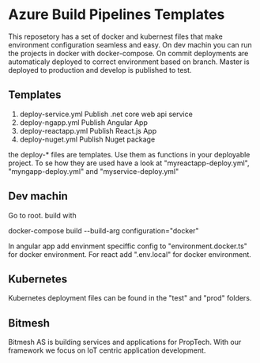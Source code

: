 # Azure Build Pipelines Templates
This reposetory has a set of docker and kubernest files that make environment configuration seamless and easy.
On dev machin you can run the projects in docker with docker-compose.
On commit deployments are automaticaly deployed to correct environment based on branch.
Master is deployed to production and develop is published to test.

## Templates

1. deploy-service.yml Publish .net core web api service
2. deploy-ngapp.yml Publish Angular App
3. deploy-reactapp.yml Publish React.js App
4. deploy-nuget.yml Publish Nuget package

the deploy-* files are templates.
Use them as functions in your deployable project.
To se how they are used have a look at "myreactapp-deploy.yml", "myngapp-deploy.yml" and "myservice-deploy.yml"

## Dev machin

Go to root. build with

docker-compose build --build-arg configuration="docker"

In angular app add envinment speciffic config to "environment.docker.ts" for docker environment. For react add ".env.local" for docker environment.

## Kubernetes
Kubernetes deployment files can be found in the "test" and "prod" folders.

## Bitmesh
Bitmesh AS is building services and applications for PropTech. With our framework we focus on IoT centric application development.